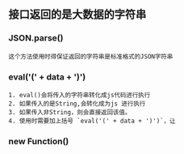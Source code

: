 ## 接口返回的是大数据的字符串
### JSON.parse()
	这个方法使用时得保证返回的字符串是标准格式的JSON字符串
### eval('(' + data + ')')

	1. eval()会将传入的字符串转化成js代码进行执行
	2. 如果传入的是String,会转化成为js 进行执行
	3. 如果传入非String，则会直接返回该值。
	4. 使用时需要加上括号 `eval('(' + data + ')')`，让
### new Function()

